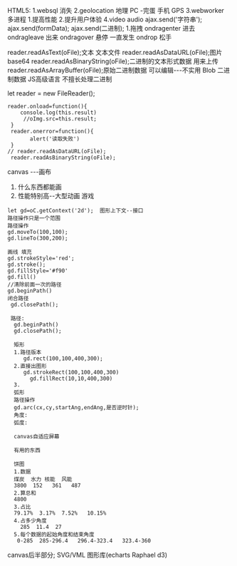 HTML5:
1.websql 消失
2.geolocation  地理
PC  -完蛋
手机 GPS
3.webworker  多进程
 1.提高性能
 2.提升用户体验
4.video audio
ajax.send('字符串');
ajax.send(formData);
ajax.send(二进制);
1.拖拽
ondragenter   进去
ondragleave   出来
ondragover  悬停 一直发生
ondrop    松手

 reader.readAsText(oFile);文本  文本文件
 reader.readAsDataURL(oFile);图片 base64
 reader.readAsBinaryString(oFile);二进制的文本形式数据  用来上传
 reader.readAsArrayBuffer(oFile);原始二进制数据   可以编辑---不实用
 Blob 二进制数据
 JS高级语言 不擅长处理二进制

   let reader = new  FileReader();

    reader.onload=function(){
        console.log(this.result)
         //oImg.src=this.result;
     }
     reader.onerror=function(){
           alert('读取失败')
     }
    // reader.readAsDataURL(oFile);
     reader.readAsBinaryString(oFile);

  canvas ---画布
  1. 什么东西都能画
  2. 性能特别高--大型动画 游戏

    let gd=oC.getContext('2d');  图形上下文--接口
    路径操作只是一个范围
    路径操作
    gd.moveTo(100,100);
    gd.lineTo(300,200);

    画线 填充
    gd.strokeStyle='red';
    gd.stroke();
    gd.fillStyle='#f90'
    gd.fill()
    //清除前面一次的路径
    gd.beginPath()
    闭合路径
     gd.closePath();

     路径:
      gd.beginPath()
      gd.closePath();

      矩形
      1.路径版本
         gd.rect(100,100,400,300);
      2.直接出图形
         gd.strokeRect(100,100,400,300)
           gd.fillRect(10,10,400,300)
      3.
      弧形
      路径操作
      gd.arc(cx,cy,startAng,endAng,是否逆时针);
      角度:
      弧度:

      canvas自适应屏幕

      有用的东西

      饼图
      1.数据
      煤炭  水力 核能  风能
      3800  152   361   487
      2.算总和
      4800
      3.占比
      79.17%  3.17%  7.52%   10.15%
      4.占多少角度
        285  11.4  27
      5.每个数据的起始角度和结束角度
       0-285  285-296.4   296.4-323.4   323.4-360

  canvas后半部分; SVG/VML
  图形库(echarts Raphael d3)








